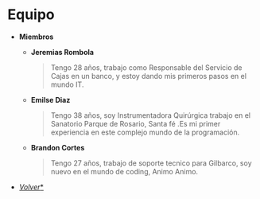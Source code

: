 # Equipo

+ **Miembros**
    + **Jeremias Rombola**
       >Tengo 28 años, trabajo como Responsable del Servicio de Cajas en un banco, y estoy dando mis primeros pasos en el mundo IT.

    + **Emilse Diaz**
       >Tengo 38 años, soy Instrumentadora Quirúrgica trabajo en el Sanatorio Parque de Rosario, Santa fé .Es mi primer experiencia en este complejo mundo de la programación.
 
    + **Brandon Cortes**
       >Tengo 27 años, trabajo de soporte tecnico para Gilbarco, soy nuevo en el mundo de coding, Animo Animo.

+ [*Volver**](/README.md)